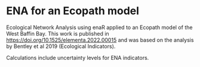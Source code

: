 # ENA for an Ecopath model
Ecological Network Analysis using enaR applied to an Ecopath model of the West Baffin Bay. This work is published in https://doi.org/10.1525/elementa.2022.00015 and was based on the analysis by Bentley et al 2019 (Ecological Indicators).

Calculations include uncertainty levels for ENA indicators.
